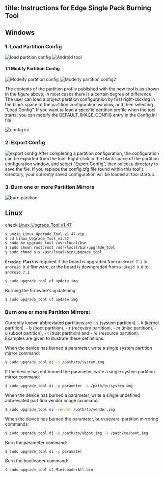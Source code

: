 title: Instructions for Edge Single Pack Burning Tool 
---
## Windows

### 1. Load Partition Config

![load partition config](/images/edge/load_partition_config.png)
![Android tool](/images/edge/android_tool.png)

#### 1.1 Modify Partition Config

![Modeify partition config](/images/edge/modify_partitio_config.png)
![Modeify partition config2](/images/edge/modify_partitio_config2.png)

The contents of the partition profile published with the new tool is as shown in the figure above, in most cases there is a certain degree of difference. The user can load a project partition configuration by first right-clicking in the blank space of the partition configuration window, and then selecting "Load Config". If you want to load a specific partition profile when the tool starts, you can modify the DEFAULT_IMAGE_CONFIG entry in the Config.ini file.

![config ini](/images/edge/config_ini.png)
### 2. Export Config

![export config](/images/edge/export_config.png)
After completing a partition configuration, the configuration can be exported from the tool. Right-click in the blank space of the partition configuration window, and select "Export Config", then select a directory to save the file. If you replace the config.cfg file found within this tool's directory, your currently saved configuration will be loaded at tool startup.

### 3. Burn one or more Partition Mirrors
![burn partition](/images/edge/burn_partiton_mirrors.png)

## Linux

check [Linux_Upgrade_Tool_v1.47](https://mega.nz/#!TnI3CAyD!pI5ptpffTpZfT7Brjm2CvHQge5MaCdGy9xgcM6uu9RQ)

```sh
$ unzip Linux_Upgrade_Tool_v1.47.zip
$ cd Linux_Upgrade_Tool_v1.47
$ sudo mv upgrade_tool /usr/local/bin
$ sudo chown root:root /usr/local/bin/upgrade_tool
$ sudo chmod a+x /usr/local/bin/upgrade_tool
```

**`Erasing Flash`** is required if the board is upgraded from  `android 7.1`  to  `android 9.0`  firmware, or the board is downgraded from  `android 9.0`  to  `android 7.1`.

```sh
$ sudo upgrade_tool ef update.img
```

Burning the firmware's update.img:

```sh
$ sudo upgrade_tool uf update.img
```
### Burn one or more Partition Mirrors:

Currently known abbreviated partitions are - s (system partition), - k (kernel partition), - b (boot partition), - r (recovery partition), - m (misc partition), - u (uboot partition), - t (trust partition) and - re (resource partition). Examples are given to illustrate these definitions:

When the device has burned a parameter, write a single system partition mirror command:

```sh
$ sudo upgrade_tool di -s /path/to/system.img
```

If the device has not burned the parameter, write a single system partition mirror command:

```sh
$ sudo upgrade_tool di -p parameter -s /path/to/system.img
```

When the device has burned a parameter, write a single undefined abbreviated partition vendor image command:

```sh
$ sudo upgrade_tool di -vendor /path/to/vendor.img
```

When the device has burned the parameter, burn several partition mirroring commands:

```sh
$ sudo upgrade_tool di -b /path/to/uboot.img -k /path/to/boot.img
```

Burn the parameter command:

```sh
$ sudo upgrade_tool di -p paramater
```

Burn the bootloader command:

```sh
$ sudo upgrade_tool ul MiniLoaderAll.bin
```
